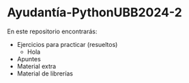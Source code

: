 # Ayudantía-PythonUBB2024-2

En este repositorio encontrarás:

* Ejercicios para practicar (resueltos)
  * Hola
* Apuntes
* Material extra
* Material de librerías
